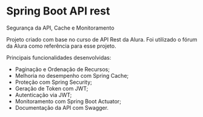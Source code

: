 # Spring Boot API rest
Segurança da API, Cache e Monitoramento

Projeto criado com base no curso de API Rest da Alura. 
Foi utilizado o fórum da Alura como referência para esse projeto.

Principais funcionalidades desenvolvidas:

* Paginação e Ordenação de Recursos;
* Melhoria no desempenho com Spring Cache;
* Proteção com Spring Security;
* Geração de Token com JWT;
* Autenticação via JWT;
* Monitoramento com Spring Boot Actuator;
* Documentação da API com Swagger.



